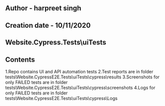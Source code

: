 ## Author - harpreet singh
## Creation date  - 10/11/2020

## Website.Cypress.Tests\uiTests
 
## Contents
1.Repo contains UI and API automation tests
2.Test reports are in folder tests\Website.CypressE2E.Tests\uiTests\cypress\results
3.Screenshots for only FAILED tests are in folder tests\Website.CypressE2E.Tests\uiTests\cypress\screenshots
4.Logs for only FAILED tests are in folder tests\Website.CypressE2E.Tests\uiTests\cypress\Logs